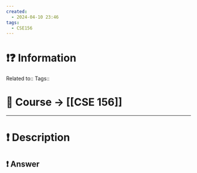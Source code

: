```yaml
---
created:
  - 2024-04-10 23:46
tags:
  - CSE156
---
```


# ❗❓ Information
Related to:: 
Tags:: 

# 🌌 Course -> [[CSE 156]]
---

# ❗ Description

 
## ❗ Answer